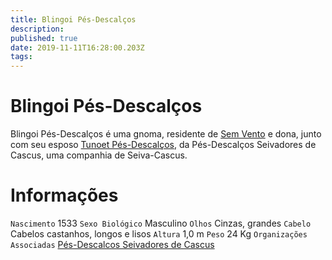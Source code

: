 ```yaml
---
title: Blingoi Pés-Descalços
description: 
published: true
date: 2019-11-11T16:28:00.203Z
tags: 
---
```


<!-- SUBTITLE: Visão geral sobre Blingoi Pés-Descalços -->

# Blingoi Pés-Descalços
Blingoi Pés-Descalços é uma gnoma, residente de [Sem Vento](/lugares/plano-material/drafeon/sudeste-de-drafeon/sem-vento#sem-vento) e dona, junto com seu esposo [Tunoet Pés-Descalços](/individuos/tunoet-pes-descalcos#tunoet-pes-descalcos), da Pés-Descalços Seivadores de Cascus, uma companhia de Seiva-Cascus.

# Informações
`Nascimento` 1533
`Sexo Biológico` Masculino
`Olhos` Cinzas, grandes
`Cabelo` Cabelos castanhos, longos e lisos
`Altura` 1,0 m
`Peso` 24 Kg
`Organizações Associadas` [Pés-Descalcos Seivadores de Cascus](/faccoes/faccoes-independentes/pes-descalcos-seivadores-de-cascus#pes-descalcos-seivadores-de-cascus)

